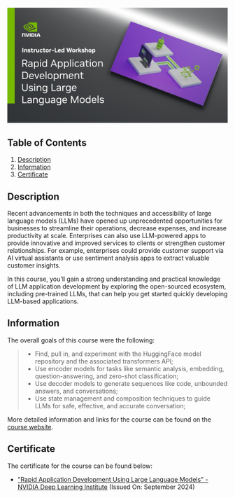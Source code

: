 ![Course](imgs/banner.jpg)

## Table of Contents
1. [Description](#description)
2. [Information](#information)
3. [Certificate](#certificate)

<a name="descripton"></a>
## Description

Recent advancements in both the techniques and accessibility of large language models (LLMs) have opened up unprecedented opportunities for businesses to streamline their operations, decrease expenses, and increase productivity at scale. Enterprises can also use LLM-powered apps to provide innovative and improved services to clients or strengthen customer relationships. For example, enterprises could provide customer support via AI virtual assistants or use sentiment analysis apps to extract valuable customer insights.

In this course, you’ll gain a strong understanding and practical knowledge of LLM application development by exploring the open-sourced ecosystem, including pre-trained LLMs, that can help you get started quickly developing LLM-based applications.

<a name="information"></a>
## Information
The overall goals of this course were the following:
> - Find, pull in, and experiment with the HuggingFace model repository and the associated transformers API;
> - Use encoder models for tasks like semantic analysis, embedding, question-answering, and zero-shot classification;
> - Use decoder models to generate sequences like code, unbounded answers, and conversations;
> - Use state management and composition techniques to guide LLMs for safe, effective, and accurate conversation;

More detailed information and links for the course can be found on the [course website](https://www.nvidia.com/en-eu/training/instructor-led-workshops/rapid-application-development-using-large-language-models/).

<a name="certificate"></a>
## Certificate

The certificate for the course can be found below:

- ["Rapid Application Development Using Large Language Models" - NVIDIA Deep Learning Institute](https://learn.nvidia.com/certificates?id=M8KczVk4RmS99WgWU7dHrQ) (Issued On: September 2024)

